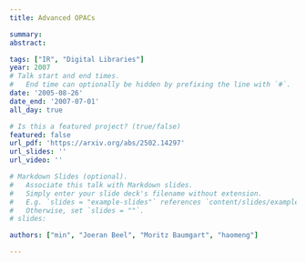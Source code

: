 ```yaml
---
title: Advanced OPACs

summary: 
abstract: 

tags: ["IR", "Digital Libraries"]
year: 2007
# Talk start and end times.
#   End time can optionally be hidden by prefixing the line with `#`.
date: '2005-08-26'
date_end: '2007-07-01'
all_day: true

# Is this a featured project? (true/false)
featured: false
url_pdf: 'https://arxiv.org/abs/2502.14297'
url_slides: ''
url_video: ''

# Markdown Slides (optional).
#   Associate this talk with Markdown slides.
#   Simply enter your slide deck's filename without extension.
#   E.g. `slides = "example-slides"` references `content/slides/example-slides.md`.
#   Otherwise, set `slides = ""`.
# slides:

authors: ["min", "Joeran Beel", "Moritz Baumgart", "haomeng"]

---
```

